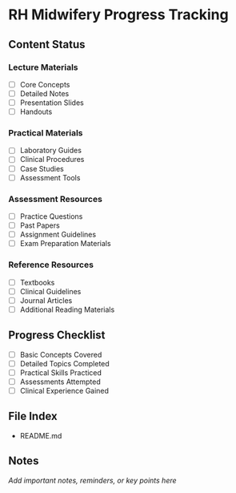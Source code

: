 # RH Midwifery Progress Tracking

## Content Status
### Lecture Materials
- [ ] Core Concepts
- [ ] Detailed Notes
- [ ] Presentation Slides
- [ ] Handouts

### Practical Materials
- [ ] Laboratory Guides
- [ ] Clinical Procedures
- [ ] Case Studies
- [ ] Assessment Tools

### Assessment Resources
- [ ] Practice Questions
- [ ] Past Papers
- [ ] Assignment Guidelines
- [ ] Exam Preparation Materials

### Reference Resources
- [ ] Textbooks
- [ ] Clinical Guidelines
- [ ] Journal Articles
- [ ] Additional Reading Materials

## Progress Checklist
- [ ] Basic Concepts Covered
- [ ] Detailed Topics Completed
- [ ] Practical Skills Practiced
- [ ] Assessments Attempted
- [ ] Clinical Experience Gained

## File Index
- README.md

## Notes
*Add important notes, reminders, or key points here*
